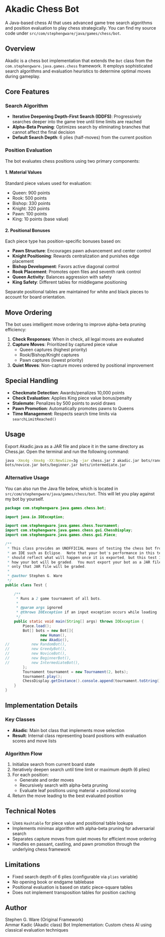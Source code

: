 # Akadic Chess Bot

A Java-based chess AI that uses advanced game tree search algorithms and position evaluation to play chess strategically.
You can find my source code under `src/com/stephengware/java/games/chess/bot`.

## Overview

Akadic is a chess bot implementation that extends the `Bot` class from the `com.stephengware.java.games.chess` framework. It employs sophisticated search algorithms and evaluation heuristics to determine optimal moves during gameplay.

## Core Features

### Search Algorithm

* **Iterative Deepening Depth-First Search (IDDFS)**: Progressively searches deeper into the game tree until time limits are reached
* **Alpha-Beta Pruning**: Optimizes search by eliminating branches that cannot affect the final decision
* **Default Search Depth**: 6 plies (half-moves) from the current position

### Position Evaluation

The bot evaluates chess positions using two primary components:

#### 1. Material Values

Standard piece values used for evaluation:

* Queen: 900 points
* Rook: 500 points
* Bishop: 330 points
* Knight: 320 points
* Pawn: 100 points
* King: 10 points (base value)

#### 2. Positional Bonuses

Each piece type has position-specific bonuses based on:

* **Pawn Structure**: Encourages pawn advancement and center control
* **Knight Positioning**: Rewards centralization and punishes edge placement
* **Bishop Development**: Favors active diagonal control
* **Rook Placement**: Promotes open files and seventh rank control
* **Queen Activity**: Balances aggression with safety
* **King Safety**: Different tables for middlegame positioning

Separate positional tables are maintained for white and black pieces to account for board orientation.

## Move Ordering

The bot uses intelligent move ordering to improve alpha-beta pruning efficiency:

1. **Check Responses**: When in check, all legal moves are evaluated
2. **Capture Moves**: Prioritized by captured piece value
   * Queen captures (highest priority)
   * Rook/Bishop/Knight captures
   * Pawn captures (lowest priority)
3. **Quiet Moves**: Non-capture moves ordered by positional improvement

## Special Handling

* **Checkmate Detection**: Awards/penalizes 10,000 points
* **Check Evaluation**: Applies King piece value bonus/penalty
* **Stalemate**: Penalizes by 500 points to avoid draws
* **Pawn Promotion**: Automatically promotes pawns to Queens
* **Time Management**: Respects search time limits via `searchLimitReached()`

## Usage
Export Akadic.java as a JAR file and place it in the same directory as Chess.jar.
Open the terminal and run the following command:
```bash
java -Xms4g -Xmx4g -XX:NewSize=3g -jar chess.jar 2 akadic.jar bots/random.jar bots/greedy.jar
bots/novice.jar bots/beginner.jar bots/intermediate.jar
```
### Alternative Usage
You can also run the Java file below, which is located in `src/com/stephengware/java/games/chess/bot`.
This will let you play against my bot by yourself.

```java
package com.stephengware.java.games.chess.bot;

import java.io.IOException;

import com.stephengware.java.games.chess.Tournament;
import com.stephengware.java.games.chess.gui.ChessDisplay;
import com.stephengware.java.games.chess.gui.Piece;

/**
 * This class provides an UNOFFICIAL means of testing the chess bot from within
 * an IDE such as Eclipse.  Note that your bot's performance in this test
 * should reflect what will happen once it is exported, but this test IS NOT
 * how your bot will be graded.  You must export your bot as a JAR file and
 * only that JAR file will be graded.
 * 
 * @author Stephen G. Ware
 */
public class Test {

	/**
	 * Runs a 2 game tournament of all bots.
	 * 
	 * @param args ignored
	 * @throws IOException if an input exception occurs while loading
	 */
	public static void main(String[] args) throws IOException {
		Piece.load();
		Bot[] bots = new Bot[]{
				new Human(),
				new Akadic(),
//			new RandomBot(),
//			new GreedyBot(),
//			new NoviceBot(),
//			new BeginnerBot(),
//			new IntermediateBot(),
		};
		Tournament tournament = new Tournament(2, bots);
		tournament.play();
		ChessDisplay.getInstance().console.append(tournament.toString());
	}
}
```

## Implementation Details

### Key Classes

* **Akadic**: Main bot class that implements move selection
* **Result**: Internal class representing board positions with evaluation scores and move lists

### Algorithm Flow

1. Initialize search from current board state
2. Iteratively deepen search until time limit or maximum depth (6 plies)
3. For each position:
   * Generate and order moves
   * Recursively search with alpha-beta pruning
   * Evaluate leaf positions using material + positional scoring
4. Return the move leading to the best evaluated position

## Technical Notes

* Uses `Hashtable` for piece value and positional table lookups
* Implements minimax algorithm with alpha-beta pruning for adversarial search
* Separates capture moves from quiet moves for efficient move ordering
* Handles en passant, castling, and pawn promotion through the underlying chess framework

## Limitations

* Fixed search depth of 6 plies (configurable via `plies` variable)
* No opening book or endgame tablebase
* Positional evaluation is based on static piece-square tables
* Does not implement transposition tables for position caching

## Author

Stephen G. Ware (Original Framework)  
Ammar Kadic (Akadic class)
Bot Implementation: Custom chess AI using classical evaluation techniques
